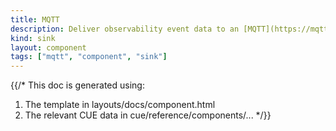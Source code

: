 ```yaml
---
title: MQTT
description: Deliver observability event data to an [MQTT](https://mqtt.org) broker
kind: sink
layout: component
tags: ["mqtt", "component", "sink"]
---
```


{{/*
This doc is generated using:

1. The template in layouts/docs/component.html
2. The relevant CUE data in cue/reference/components/...
*/}}
